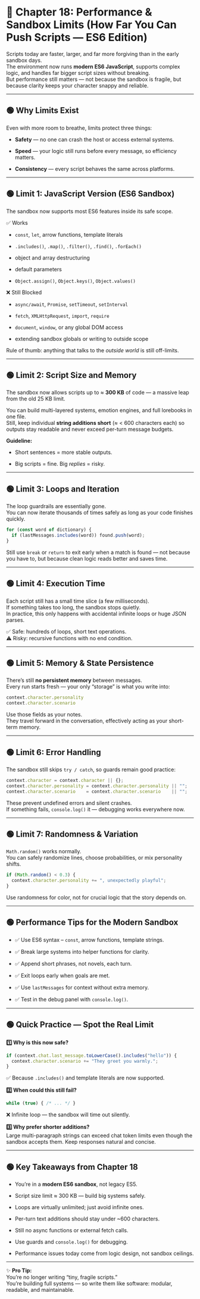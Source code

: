 # 📘 Chapter 18: Performance & Sandbox Limits (How Far You Can Push Scripts — ES6 Edition)

Scripts today are faster, larger, and far more forgiving than in the early sandbox days.  
The environment now runs **modern ES6 JavaScript**, supports complex logic, and handles far bigger script sizes without breaking.  
But performance still matters — not because the sandbox is fragile, but because clarity keeps your character snappy and reliable.

---

## 🟢 Why Limits Exist

Even with more room to breathe, limits protect three things:

- **Safety** — no one can crash the host or access external systems.
    
- **Speed** — your logic still runs before every message, so efficiency matters.
    
- **Consistency** — every script behaves the same across platforms.
    

---

## 🟢 Limit 1: JavaScript Version (ES6 Sandbox)

The sandbox now supports most ES6 features inside its safe scope.

✅ Works

- `const`, `let`, arrow functions, template literals
    
- `.includes()`, `.map()`, `.filter()`, `.find()`, `.forEach()`
    
- object and array destructuring
    
- default parameters
    
- `Object.assign()`, `Object.keys()`, `Object.values()`
    

❌ Still Blocked

- `async/await`, `Promise`, `setTimeout`, `setInterval`
    
- `fetch`, `XMLHttpRequest`, `import`, `require`
    
- `document`, `window`, or any global DOM access
    
- extending sandbox globals or writing to outside scope
    

Rule of thumb: anything that talks to the _outside world_ is still off-limits.

---

## 🟢 Limit 2: Script Size and Memory

The sandbox now allows scripts up to ≈ **300 KB** of code — a massive leap from the old 25 KB limit.

You can build multi-layered systems, emotion engines, and full lorebooks in one file.  
Still, keep individual **string additions short** (≈ < 600 characters each) so outputs stay readable and never exceed per-turn message budgets.

**Guideline:**

- Short sentences = more stable outputs.
    
- Big scripts = fine. Big _replies_ = risky.
    

---

## 🟢 Limit 3: Loops and Iteration

The loop guardrails are essentially gone.  
You can now iterate thousands of times safely as long as your code finishes quickly.

```js
for (const word of dictionary) {
  if (lastMessages.includes(word)) found.push(word);
}
```

Still use `break` or `return` to exit early when a match is found — not because you have to, but because clean logic reads better and saves time.

---

## 🟢 Limit 4: Execution Time

Each script still has a small time slice (a few milliseconds).  
If something takes too long, the sandbox stops quietly.  
In practice, this only happens with accidental infinite loops or huge JSON parses.

✅ Safe: hundreds of loops, short text operations.  
⚠️ Risky: recursive functions with no end condition.

---

## 🟢 Limit 5: Memory & State Persistence

There’s still **no persistent memory** between messages.  
Every run starts fresh — your only “storage” is what you write into:

```js
context.character.personality
context.character.scenario
```

Use those fields as your notes.  
They travel forward in the conversation, effectively acting as your short-term memory.

---

## 🟢 Limit 6: Error Handling

The sandbox still skips `try / catch`, so guards remain good practice:

```js
context.character = context.character || {};
context.character.personality = context.character.personality || "";
context.character.scenario    = context.character.scenario    || "";
```

These prevent undefined errors and silent crashes.  
If something fails, `console.log()` it — debugging works everywhere now.

---

## 🟢 Limit 7: Randomness & Variation

`Math.random()` works normally.  
You can safely randomize lines, choose probabilities, or mix personality shifts.

```js
if (Math.random() < 0.3) {
  context.character.personality += ", unexpectedly playful";
}
```

Use randomness for color, not for crucial logic that the story depends on.

---

## 🟢 Performance Tips for the Modern Sandbox

- ✅ Use ES6 syntax – `const`, arrow functions, template strings.
    
- ✅ Break large systems into helper functions for clarity.
    
- ✅ Append short phrases, not novels, each turn.
    
- ✅ Exit loops early when goals are met.
    
- ✅ Use `lastMessages` for context without extra memory.
    
- ✅ Test in the debug panel with `console.log()`.
    

---

## 🟢 Quick Practice — Spot the Real Limit

**1️⃣ Why is this now safe?**

```js
if (context.chat.last_message.toLowerCase().includes("hello")) {
  context.character.scenario += "They greet you warmly.";
}
```

✅ Because `.includes()` and template literals are now supported.

**2️⃣ When could this still fail?**

```js
while (true) { /* ... */ }
```

❌ Infinite loop — the sandbox will time out silently.

**3️⃣ Why prefer shorter additions?**  
Large multi-paragraph strings can exceed chat token limits even though the sandbox accepts them. Keep responses natural and concise.

---

## 🟢 Key Takeaways from Chapter 18

- You’re in a **modern ES6 sandbox**, not legacy ES5.
    
- Script size limit ≈ 300 KB — build big systems safely.
    
- Loops are virtually unlimited; just avoid infinite ones.
    
- Per-turn text additions should stay under ~600 characters.
    
- Still no async functions or external fetch calls.
    
- Use guards and `console.log()` for debugging.
    
- Performance issues today come from logic design, not sandbox ceilings.
    
---
✨ **Pro Tip:**  
You’re no longer writing “tiny, fragile scripts.”  
You’re building full systems — so write them like software: modular, readable, and maintainable.
